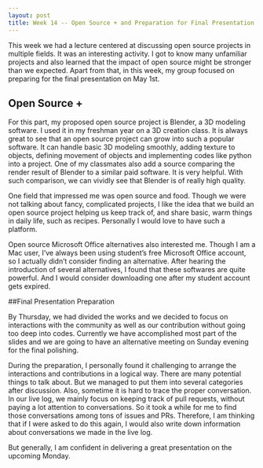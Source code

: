 ```yaml
---
layout: post
title: Week 14 -- Open Source + and Preparation for Final Presentation
---
```


This week we had a lecture centered at discussing open source projects in multiple fields. It was an interesting activity. I got to know many unfamiliar projects and also learned that the impact of open source might be stronger than we expected. Apart from that, in this week, my group focused on preparing for the final presentation on May 1st. 

<!--more-->

## Open Source +

For this part, my proposed open source project is Blender, a 3D modeling software. I used it in my freshman year on a 3D creation class. It is always great to see that an open source project can grow into such a popular software. It can handle basic 3D modeling smoothly, adding texture to objects, defining movement of objects and implementing codes like python into a project. One of my classmates also add a source comparing the render result of Blender to a similar paid software. It is very helpful. With such comparison, we can vividly see that Blender is of really high quality. 

One field that impressed me was open source and food. Though we were not talking about fancy, complicated projects, I like the idea that we build an open source project helping us keep track of, and share basic, warm things in daily life, such as recipes. Personally I would love to have such a platform. 

Open source Microsoft Office alternatives also interested me. Though I am a Mac user, I’ve always been using student’s free Microsoft Office account, so I actually didn’t consider finding an alternative. After hearing the introduction of several alternatives, I found that these softwares are quite powerful. And I would consider downloading one after my student account gets expired. 

##Final Presentation Preparation

By Thursday, we had divided the works and we decided to focus on interactions with the community as well as our contribution without going too deep into codes. Currently we have accomplished most part of the slides and we are going to have an alternative meeting on Sunday evening for the final polishing. 

During the preparation, I personally found it challenging to arrange the interactions and contributions in a logical way. There are many potential things to talk about. But we managed to put them into several categories after discussion. Also, sometime it is hard to trace the proper conversation. In our live log, we mainly focus on keeping track of pull requests, without paying a lot attention to conversations. So it took a while for me to find those conversations among tons of issues and PRs. Therefore, I am thinking that if I were asked to do this again, I would also write down information about conversations we made in the live log.

But generally, I am confident in delivering a great presentation on the upcoming Monday.